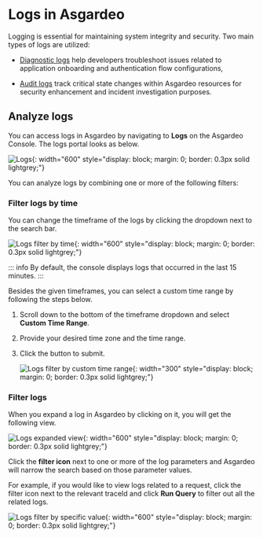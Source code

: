 # Logs in Asgardeo

Logging is essential for maintaining system integrity and security. Two main types of logs are utilized:

- [Diagnostic logs]({{base_path}}/guides/asgardeo-logs/diagnostic-logs/) help developers troubleshoot issues related to application onboarding and authentication flow configurations,

- [Audit logs]({{base_path}}/guides/asgardeo-logs/audit-logs/) track critical state changes within Asgardeo resources for security enhancement and incident investigation purposes.

## Analyze logs

You can access logs in Asgardeo by navigating to **Logs** on the Asgardeo Console. The logs portal looks as below.

![Logs]({{base_path}}/assets/img/guides/logging/diagnostic-logs-display.png){: width="600" style="display: block; margin: 0; border: 0.3px solid lightgrey;"}

You can analyze logs by combining one or more of the following filters:

### Filter logs by time
You can change the timeframe of the logs by clicking the dropdown next to the search bar.

![Logs filter by time]({{base_path}}/assets/img/guides/logging/logs-filter-by-time.png){: width="600" style="display: block; margin: 0; border: 0.3px solid lightgrey;"}

::: info
By default, the console displays logs that occurred in the last 15 minutes.
:::

Besides the given timeframes, you can select a custom time range by following the steps below.

1. Scroll down to the bottom of the timeframe dropdown and select **Custom Time Range**.
2. Provide your desired time zone and the time range.
3. Click the button to submit.

    ![Logs filter by custom time range]({{base_path}}/assets/img/guides/logging/logs-select-custom-time-range.png){: width="300" style="display: block; margin: 0; border: 0.3px solid lightgrey;"}


### Filter logs

When you expand a log in Asgardeo by clicking on it, you will get the following view.

![Logs expanded view]({{base_path}}/assets/img/guides/logging/logs-expanded-view.png){: width="600" style="display: block; margin: 0; border: 0.3px solid lightgrey;"}

Click the **filter icon** next to one or more of the log parameters and Asgardeo will narrow the search based on those parameter values.

For example, if you would like to view logs related to a request, click the filter icon next to the relevant traceId and click **Run Query** to filter out all the related logs.

![Logs filter by specific value]({{base_path}}/assets/img/guides/logging/logs-filter-by-specific-value.png){: width="600" style="display: block; margin: 0; border: 0.3px solid lightgrey;"}